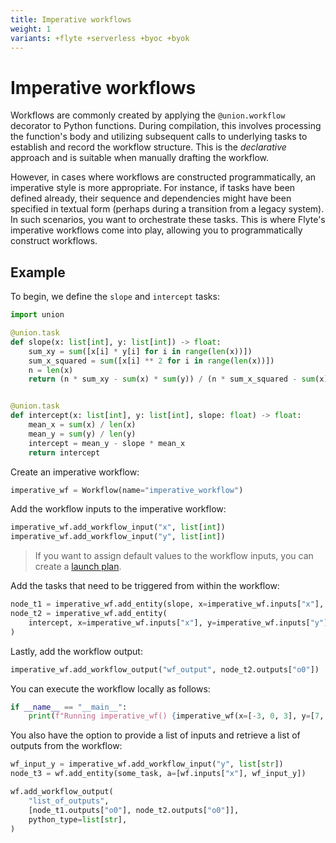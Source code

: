 ```yaml
---
title: Imperative workflows
weight: 1
variants: +flyte +serverless +byoc +byok
---
```


# Imperative workflows

Workflows are commonly created by applying the `@union.workflow` decorator to Python functions.
During compilation, this involves processing the function's body and utilizing subsequent calls to
underlying tasks to establish and record the workflow structure. This is the *declarative* approach
and is suitable when manually drafting the workflow.

However, in cases where workflows are constructed programmatically, an imperative style is more appropriate.
For instance, if tasks have been defined already, their sequence and dependencies might have been specified in textual form (perhaps during a transition from a legacy system).
In such scenarios, you want to orchestrate these tasks.
This is where Flyte's imperative workflows come into play, allowing you to programmatically construct workflows.

## Example

To begin, we define the `slope` and `intercept` tasks:

```python
import union

@union.task
def slope(x: list[int], y: list[int]) -> float:
    sum_xy = sum([x[i] * y[i] for i in range(len(x))])
    sum_x_squared = sum([x[i] ** 2 for i in range(len(x))])
    n = len(x)
    return (n * sum_xy - sum(x) * sum(y)) / (n * sum_x_squared - sum(x) ** 2)


@union.task
def intercept(x: list[int], y: list[int], slope: float) -> float:
    mean_x = sum(x) / len(x)
    mean_y = sum(y) / len(y)
    intercept = mean_y - slope * mean_x
    return intercept
```

Create an imperative workflow:

```python
imperative_wf = Workflow(name="imperative_workflow")
```

Add the workflow inputs to the imperative workflow:

```python
imperative_wf.add_workflow_input("x", list[int])
imperative_wf.add_workflow_input("y", list[int])
```

> If you want to assign default values to the workflow inputs, you can create a [launch plan](../launch-plans/index.md).

Add the tasks that need to be triggered from within the workflow:

```python
node_t1 = imperative_wf.add_entity(slope, x=imperative_wf.inputs["x"], y=imperative_wf.inputs["y"])
node_t2 = imperative_wf.add_entity(
    intercept, x=imperative_wf.inputs["x"], y=imperative_wf.inputs["y"], slope=node_t1.outputs["o0"]
)
```

Lastly, add the workflow output:

```python
imperative_wf.add_workflow_output("wf_output", node_t2.outputs["o0"])
```

You can execute the workflow locally as follows:

```python
if __name__ == "__main__":
    print(f"Running imperative_wf() {imperative_wf(x=[-3, 0, 3], y=[7, 4, -2])}")
```

You also have the option to provide a list of inputs and
retrieve a list of outputs from the workflow:

```python
wf_input_y = imperative_wf.add_workflow_input("y", list[str])
node_t3 = wf.add_entity(some_task, a=[wf.inputs["x"], wf_input_y])

wf.add_workflow_output(
    "list_of_outputs",
    [node_t1.outputs["o0"], node_t2.outputs["o0"]],
    python_type=list[str],
)
```